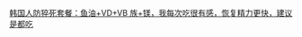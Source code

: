 [韩国人防猝死套餐：鱼油+VD+VB 族+镁，我每次吃很有感，恢复精力更快，建议是都吃](https://twitter.com/0AMinCalabasas/status/1668612048035659777)

